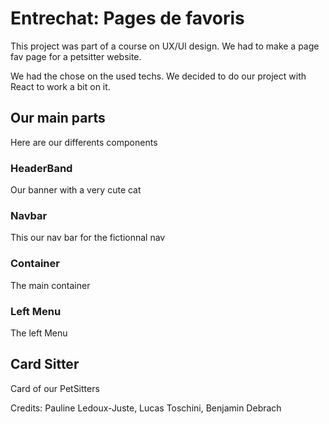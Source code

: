 # Entrechat: Pages de favoris

This project was part of a course on UX/UI design. We had to make a page fav page for a petsitter website. 

We had the chose on the used techs. We decided to do our project with React to work a bit on it.

## Our main parts

Here are our differents components

### HeaderBand

Our banner with a very cute cat


### Navbar

This our nav bar for the fictionnal nav

### Container

The main container

### Left Menu

The left Menu

## Card Sitter

Card of our PetSitters


Credits: Pauline Ledoux-Juste, Lucas Toschini, Benjamin Debrach

